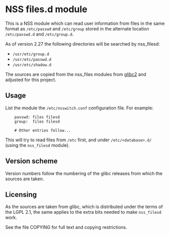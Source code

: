 NSS files.d module
==================

This is a NSS module which can read user information from files
in the same format as `/etc/passwd` and `/etc/group` stored in 
the alternate location `/etc/passwd.d` and `/etc/group.d`.

As of version 2.27 the following directories will be searched
by nss_filesd:

- `/usr/etc/group.d`
- `/usr/etc/passwd.d`
- `/usr/etc/shadow.d`

The sources are copied from the nss_files modules from
[glibc2](http://www.gnu.org/software/libc/) and adjusted for
this project.


Usage
-----

List the module the `/etc/nsswitch.conf` configuration file.
For example:

```
    passwd: files filesd
    group:  files filesd

    # Other entries follow...
```

This will try to read files from `/etc` first, and under
`/etc/<database>.d/` (using the `nss_filesd` module).


Version scheme
--------------

Version numbers follow the numbering of the glibc releases from
which the sources are taken.


Licensing
---------

As the sources are taken from glibc, which is distributed under the
terms of the LGPL 2.1, the same applies to the extra bits needed to
make `nss_filesd` work.

See the file COPYING for full text and copying restrictions.
